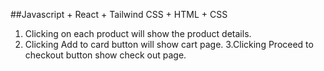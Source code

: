 ##Javascript + React + Tailwind CSS + HTML + CSS

1. Clicking on each product will show the product details.
2. Clicking Add to card button will show cart page.
3.Clicking Proceed to checkout button show check out page.

